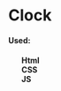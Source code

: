 <html>
<head></head>
<style>
  ul{
    list-style: none;
  }
</style>
<body>
  <h1>Clock</h1>
  <h4>Used:<h4>
  <ul>
    <li>Html</li>
    <li>CSS</li>
    <li>JS</li>
  </ul>
</body>
</html>
